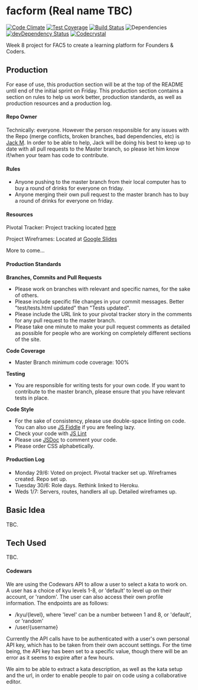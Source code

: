 # facform (Real name TBC)
[![Code Climate](https://codeclimate.com/github/foundersandcoders/facform/badges/gpa.svg)](https://codeclimate.com/github/foundersandcoders/facform)
[![Test Coverage](https://codeclimate.com/github/foundersandcoders/facform/badges/coverage.svg)](https://codeclimate.com/github/foundersandcoders/facform/coverage)
[![Build Status](https://travis-ci.org/foundersandcoders/facform.svg)](https://travis-ci.org/foundersandcoders/facform)
![Dependencies](https://david-dm.org/foundersandcoders/facform.svg)
[![devDependency Status](https://david-dm.org/foundersandcoders/facform/dev-status.svg)](https://david-dm.org/foundersandcoders/facform#info=devDependencies)
[![Codecrystal](https://img.shields.io/badge/code-crystal-5CB3FF.svg)](https://codecrystal.herokuapp.com/graph/foundersandcoders/facform/master)


Week 8 project for FAC5 to create a learning platform for Founders & Coders.

## Production
For ease of use, this production section will be at the top of the README until end of the initial sprint on Friday. This production section contains a section on rules to help us work better, production standards, as well as production resources and a production log.
#### Repo Owner
Technically: everyone. However the person responsible for any issues with the Repo (merge conflicts, broken branches, bad dependencies, etc) is [Jack M](https://github.com/jackpandas). In order to be able to help, Jack will be doing his best to keep up to date with all pull requests to the Master branch, so please let him know if/when your team has code to contribute.
#### Rules
+ Anyone pushing to the master branch from their local computer has to buy a round of drinks for everyone on friday.
+ Anyone merging their own pull request to the master branch has to buy a round of drinks for everyone on friday.  

#### Resources

Pivotal Tracker: Project tracking located [here](https://www.pivotaltracker.com/n/projects/1376992)

Project Wireframes: Located at [Google Slides](https://docs.google.com/presentation/d/1cWb6hFbg6THoIsz7FQiDJXwGlKGLkmeXTYfaZad_bc4/edit?pli=1#slide=id.ga28673939_0_1)

More to come... 

#### Production Standards  

**Branches, Commits and Pull Requests**

+ Please work on branches with relevant and specific names, for the sake of others.
+ Please include specific file changes in your commit messages. Better "test/tests.html updated" than "Tests updated".
+ Please include the URL link to your pivotal tracker story in the comments for any pull request to the master branch.
+ Please take one minute to make your pull request comments as detailed as possible for people who are working on completely different sections of the site.

**Code Coverage**

+ Master Branch minimum code coverage: 100%

**Testing**

+ You are responsible for writing tests for your own code. If you want to contribute to the master branch, please ensure that you have relevant tests in place.

**Code Style**

+ For the sake of consistency, please use double-space linting on code. You can also use [JS Fiddle](http://jsfiddle.net/) if you are feeling lazy.
+ Check your code with [JS Lint](http://jslint.com/)
+ Please use [JSDoc](https://github.com/docdis/learn-jsdoc) to comment your code.
+ Please order CSS alphabetically.

#### Production Log
+ Monday 29/6: Voted on project. Pivotal tracker set up. Wireframes created. Repo set up.
+ Tuesday 30/6: Role days. Rethink linked to Heroku.
+ Weds 1/7: Servers, routes, handlers all up. Detailed wireframes up.

## Basic Idea
TBC.
## Tech Used

TBC.
#### Codewars
We are using the Codewars API to allow a user to select a kata to work on. A user has a choice of kyu levels 1-8, or 'default' to level up on their account, or 'random'. The user can also access their own profile information. The endpoints are as follows:
+ /kyu/{level}, where 'level' can be a number between 1 and 8, or 'default', or 'random'
+ /user/{username}

Currently the API calls have to be authenticated with a user's own personal API key, which has to be taken from their own account settings. For the time being, the API key has been set to a specific value, though there will be an error as it seems to expire after a few hours.

We aim to be able to extract a kata description, as well as the kata setup and the url, in order to enable people to pair on code using a collaborative editor.